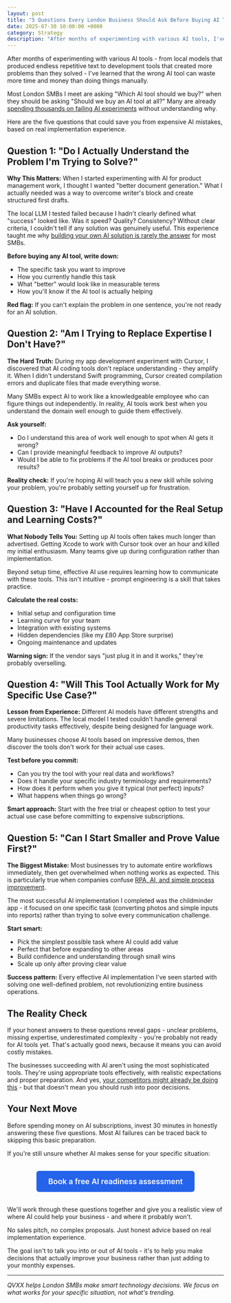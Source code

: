 ```yaml
---
layout: post
title: "5 Questions Every London Business Should Ask Before Buying AI Tools"
date: 2025-07-30 10:00:00 +0000
category: Strategy
description: "After months of experimenting with various AI tools, I've learned that the wrong AI tool can waste more time and money than doing things manually."
---
```


After months of experimenting with various AI tools - from local models that produced endless repetitive text to development tools that created more problems than they solved - I've learned that the wrong AI tool can waste more time and money than doing things manually.

Most London SMBs I meet are asking "Which AI tool should we buy?" when they should be asking "Should we buy an AI tool at all?" Many are already [spending thousands on failing AI experiments](/blog/2025/01/30/why-your-2k-month-ai-experiment-is-failing/) without understanding why.

Here are the five questions that could save you from expensive AI mistakes, based on real implementation experience.

## Question 1: "Do I Actually Understand the Problem I'm Trying to Solve?"

**Why This Matters:** When I started experimenting with AI for product management work, I thought I wanted "better document generation." What I actually needed was a way to overcome writer's block and create structured first drafts.

The local LLM I tested failed because I hadn't clearly defined what "success" looked like. Was it speed? Quality? Consistency? Without clear criteria, I couldn't tell if any solution was genuinely useful. This experience taught me why [building your own AI solution is rarely the answer](/blog/2025/08/01/chatgpt-vs-building-your-own/) for most SMBs.

**Before buying any AI tool, write down:**
- The specific task you want to improve
- How you currently handle this task
- What "better" would look like in measurable terms
- How you'll know if the AI tool is actually helping

**Red flag:** If you can't explain the problem in one sentence, you're not ready for an AI solution.

## Question 2: "Am I Trying to Replace Expertise I Don't Have?"

**The Hard Truth:** During my app development experiment with Cursor, I discovered that AI coding tools don't replace understanding - they amplify it. When I didn't understand Swift programming, Cursor created compilation errors and duplicate files that made everything worse.

Many SMBs expect AI to work like a knowledgeable employee who can figure things out independently. In reality, AI tools work best when you understand the domain well enough to guide them effectively.

**Ask yourself:**
- Do I understand this area of work well enough to spot when AI gets it wrong?
- Can I provide meaningful feedback to improve AI outputs?
- Would I be able to fix problems if the AI tool breaks or produces poor results?

**Reality check:** If you're hoping AI will teach you a new skill while solving your problem, you're probably setting yourself up for frustration.

## Question 3: "Have I Accounted for the Real Setup and Learning Costs?"

**What Nobody Tells You:** Setting up AI tools often takes much longer than advertised. Getting Xcode to work with Cursor took over an hour and killed my initial enthusiasm. Many teams give up during configuration rather than implementation.

Beyond setup time, effective AI use requires learning how to communicate with these tools. This isn't intuitive - prompt engineering is a skill that takes practice.

**Calculate the real costs:**
- Initial setup and configuration time
- Learning curve for your team
- Integration with existing systems
- Hidden dependencies (like my £80 App Store surprise)
- Ongoing maintenance and updates

**Warning sign:** If the vendor says "just plug it in and it works," they're probably overselling.

## Question 4: "Will This Tool Actually Work for My Specific Use Case?"

**Lesson from Experience:** Different AI models have different strengths and severe limitations. The local model I tested couldn't handle general productivity tasks effectively, despite being designed for language work.

Many businesses choose AI tools based on impressive demos, then discover the tools don't work for their actual use cases.

**Test before you commit:**
- Can you try the tool with your real data and workflows?
- Does it handle your specific industry terminology and requirements?
- How does it perform when you give it typical (not perfect) inputs?
- What happens when things go wrong?

**Smart approach:** Start with the free trial or cheapest option to test your actual use case before committing to expensive subscriptions.

## Question 5: "Can I Start Smaller and Prove Value First?"

**The Biggest Mistake:** Most businesses try to automate entire workflows immediately, then get overwhelmed when nothing works as expected. This is particularly true when companies confuse [RPA, AI, and simple process improvement](/blog/2025/08/02/rpa-vs-ai-vs-getting-work-done/).

The most successful AI implementation I completed was the childminder app - it focused on one specific task (converting photos and simple inputs into reports) rather than trying to solve every communication challenge.

**Start smart:**
- Pick the simplest possible task where AI could add value
- Perfect that before expanding to other areas
- Build confidence and understanding through small wins
- Scale up only after proving clear value

**Success pattern:** Every effective AI implementation I've seen started with solving one well-defined problem, not revolutionizing entire business operations.

## The Reality Check

If your honest answers to these questions reveal gaps - unclear problems, missing expertise, underestimated complexity - you're probably not ready for AI tools yet. That's actually good news, because it means you can avoid costly mistakes.

The businesses succeeding with AI aren't using the most sophisticated tools. They're using appropriate tools effectively, with realistic expectations and proper preparation. And yes, [your competitors might already be doing this](/blog/2025/08/03/the-ai-adoption-race-why-london-smbs-cant-afford-to-wait/) - but that doesn't mean you should rush into poor decisions.

## Your Next Move

Before spending money on AI subscriptions, invest 30 minutes in honestly answering these five questions. Most AI failures can be traced back to skipping this basic preparation.

If you're still unsure whether AI makes sense for your specific situation:

<div style="text-align: center; margin: 2rem 0;">
    <a href="https://calendar.app.google/FEpevxQTJxqaTzTPA" class="cta-button primary" style="display: inline-block; background: #2563eb; color: #fff; padding: 14px 28px; border-radius: 6px; text-decoration: none; font-weight: 600; font-size: 1.1rem;">Book a free AI readiness assessment</a>
</div>

We'll work through these questions together and give you a realistic view of where AI could help your business - and where it probably won't.

No sales pitch, no complex proposals. Just honest advice based on real implementation experience.

The goal isn't to talk you into or out of AI tools - it's to help you make decisions that actually improve your business rather than just adding to your monthly expenses.

---

*QVXX helps London SMBs make smart technology decisions. We focus on what works for your specific situation, not what's trending.*
